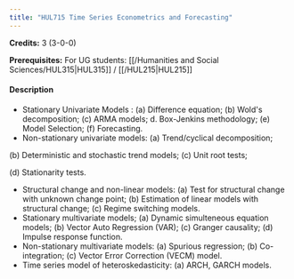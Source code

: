 ```yaml
---
title: "HUL715 Time Series Econometrics and Forecasting"
---
```

**Credits:** 3 (3-0-0)

**Prerequisites:** For UG students: [[/Humanities and Social Sciences/HUL315|HUL315]] / [[/HUL215|HUL215]]

#### Description

- Stationary Univariate Models : (a) Difference equation; (b) Wold's decomposition; (c) ARMA models; d. Box-Jenkins methodology; (e) Model Selection; (f) Forecasting.
- Non-stationary univariate models: (a) Trend/cyclical decomposition;

(b) Deterministic and stochastic trend models; (c) Unit root tests;

(d) Stationarity tests.
- Structural change and non-linear models: (a) Test for structural change with unknown change point; (b) Estimation of linear models with structural change; (c) Regime switching models.
- Stationary multivariate models; (a) Dynamic simulteneous equation models; (b) Vector Auto Regression (VAR); (c) Granger causality; (d) Impulse response function.
- Non-stationary multivariate models: (a) Spurious regression; (b) Co-integration; (c) Vector Error Correction (VECM) model.
- Time series model of heteroskedasticity: (a) ARCH, GARCH models.